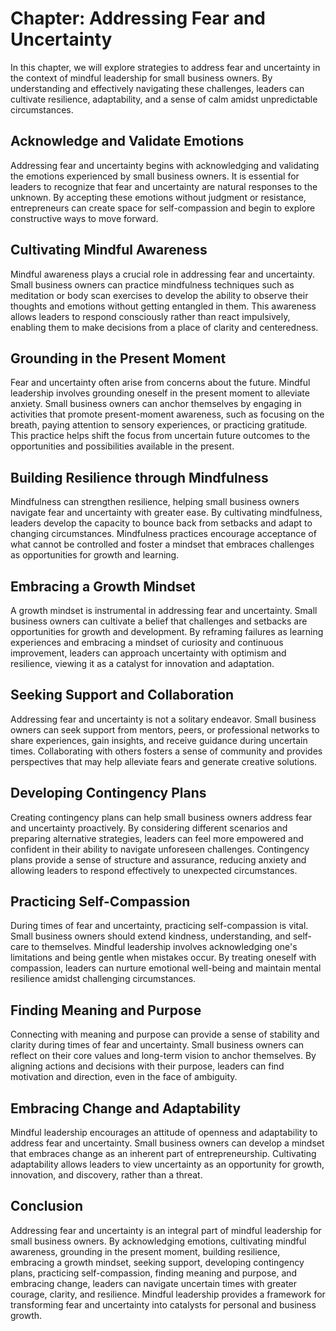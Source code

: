 Chapter: Addressing Fear and Uncertainty
========================================

In this chapter, we will explore strategies to address fear and uncertainty in the context of mindful leadership for small business owners. By understanding and effectively navigating these challenges, leaders can cultivate resilience, adaptability, and a sense of calm amidst unpredictable circumstances.

Acknowledge and Validate Emotions
---------------------------------

Addressing fear and uncertainty begins with acknowledging and validating the emotions experienced by small business owners. It is essential for leaders to recognize that fear and uncertainty are natural responses to the unknown. By accepting these emotions without judgment or resistance, entrepreneurs can create space for self-compassion and begin to explore constructive ways to move forward.

Cultivating Mindful Awareness
-----------------------------

Mindful awareness plays a crucial role in addressing fear and uncertainty. Small business owners can practice mindfulness techniques such as meditation or body scan exercises to develop the ability to observe their thoughts and emotions without getting entangled in them. This awareness allows leaders to respond consciously rather than react impulsively, enabling them to make decisions from a place of clarity and centeredness.

Grounding in the Present Moment
-------------------------------

Fear and uncertainty often arise from concerns about the future. Mindful leadership involves grounding oneself in the present moment to alleviate anxiety. Small business owners can anchor themselves by engaging in activities that promote present-moment awareness, such as focusing on the breath, paying attention to sensory experiences, or practicing gratitude. This practice helps shift the focus from uncertain future outcomes to the opportunities and possibilities available in the present.

Building Resilience through Mindfulness
---------------------------------------

Mindfulness can strengthen resilience, helping small business owners navigate fear and uncertainty with greater ease. By cultivating mindfulness, leaders develop the capacity to bounce back from setbacks and adapt to changing circumstances. Mindfulness practices encourage acceptance of what cannot be controlled and foster a mindset that embraces challenges as opportunities for growth and learning.

Embracing a Growth Mindset
--------------------------

A growth mindset is instrumental in addressing fear and uncertainty. Small business owners can cultivate a belief that challenges and setbacks are opportunities for growth and development. By reframing failures as learning experiences and embracing a mindset of curiosity and continuous improvement, leaders can approach uncertainty with optimism and resilience, viewing it as a catalyst for innovation and adaptation.

Seeking Support and Collaboration
---------------------------------

Addressing fear and uncertainty is not a solitary endeavor. Small business owners can seek support from mentors, peers, or professional networks to share experiences, gain insights, and receive guidance during uncertain times. Collaborating with others fosters a sense of community and provides perspectives that may help alleviate fears and generate creative solutions.

Developing Contingency Plans
----------------------------

Creating contingency plans can help small business owners address fear and uncertainty proactively. By considering different scenarios and preparing alternative strategies, leaders can feel more empowered and confident in their ability to navigate unforeseen challenges. Contingency plans provide a sense of structure and assurance, reducing anxiety and allowing leaders to respond effectively to unexpected circumstances.

Practicing Self-Compassion
--------------------------

During times of fear and uncertainty, practicing self-compassion is vital. Small business owners should extend kindness, understanding, and self-care to themselves. Mindful leadership involves acknowledging one's limitations and being gentle when mistakes occur. By treating oneself with compassion, leaders can nurture emotional well-being and maintain mental resilience amidst challenging circumstances.

Finding Meaning and Purpose
---------------------------

Connecting with meaning and purpose can provide a sense of stability and clarity during times of fear and uncertainty. Small business owners can reflect on their core values and long-term vision to anchor themselves. By aligning actions and decisions with their purpose, leaders can find motivation and direction, even in the face of ambiguity.

Embracing Change and Adaptability
---------------------------------

Mindful leadership encourages an attitude of openness and adaptability to address fear and uncertainty. Small business owners can develop a mindset that embraces change as an inherent part of entrepreneurship. Cultivating adaptability allows leaders to view uncertainty as an opportunity for growth, innovation, and discovery, rather than a threat.

Conclusion
----------

Addressing fear and uncertainty is an integral part of mindful leadership for small business owners. By acknowledging emotions, cultivating mindful awareness, grounding in the present moment, building resilience, embracing a growth mindset, seeking support, developing contingency plans, practicing self-compassion, finding meaning and purpose, and embracing change, leaders can navigate uncertain times with greater courage, clarity, and resilience. Mindful leadership provides a framework for transforming fear and uncertainty into catalysts for personal and business growth.
